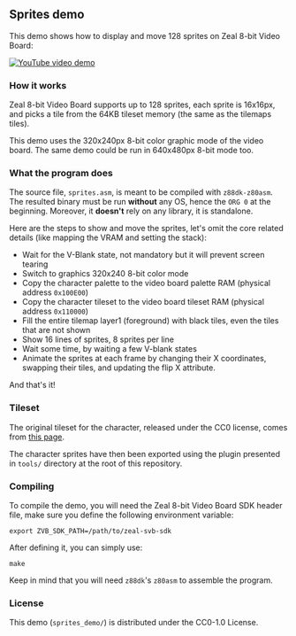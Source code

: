 ## Sprites demo

This demo shows how to display and move 128 sprites on Zeal 8-bit Video Board:

[![YouTube video demo](https://img.youtube.com/vi/PeHXfECtwoc/0.jpg)](https://www.youtube.com/shorts/PeHXfECtwoc)

### How it works

Zeal 8-bit Video Board supports up to 128 sprites, each sprite is 16x16px, and picks a tile from the 64KB tileset memory (the same as the tilemaps tiles).

This demo uses the 320x240px 8-bit color graphic mode of the video board.
The same demo could be run in 640x480px 8-bit mode too.

### What the program does

The source file, `sprites.asm`, is meant to be compiled with `z88dk-z80asm`. The resulted binary must be run **without** any OS, hence the `ORG 0` at the beginning. Moreover, it **doesn't** rely on any library, it is standalone.

Here are the steps to show and move the sprites, let's omit the core related details (like mapping the VRAM and setting the stack):

* Wait for the V-Blank state, not mandatory but it will prevent screen tearing
* Switch to graphics 320x240 8-bit color mode
* Copy the character palette to the video board palette RAM (physical address `0x100E00`)
* Copy the character tileset to the video board tileset RAM (physical address `0x110000`)
* Fill the entire tilemap layer1 (foreground) with black tiles, even the tiles that are not shown
* Show 16 lines of sprites, 8 sprites per line
* Wait some time, by waiting a few V-blank states
* Animate the sprites at each frame by changing their X coordinates, swapping their tiles, and updating the flip X attribute.

And that's it!

### Tileset

The original tileset for the character, released under the CC0 license, comes from [this page](https://opengameart.org/content/zelda-like-tilesets-and-sprites).

The character sprites have then been exported using the plugin presented in `tools/` directory at the root of this repository.

### Compiling

To compile the demo, you will need the Zeal 8-bit Video Board SDK header file, make sure you define the following environment variable:
```
export ZVB_SDK_PATH=/path/to/zeal-svb-sdk
```

After defining it, you can simply use:

```
make
```

Keep in mind that you will need `z88dk`'s `z80asm` to assemble the program.

### License

This demo (`sprites_demo/`) is distributed under the CC0-1.0 License.
